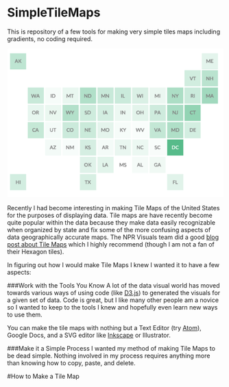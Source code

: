 # SimpleTileMaps
This is repository of a few tools for making very simple tiles maps including gradients, no coding required.

![Tile Map Example](TileMapSource_test_2.png)

Recently I had become interesting in making Tile Maps of the United States for the purposes of displaying data. Tile maps are have recently become quite popular within the data because they make data easily recognizable when organized by state and fix some of the more confusing aspects of data geographically accurate maps. The NPR Visuals team did a good [blog post about Tile Maps](http://blog.apps.npr.org/2015/05/11/hex-tile-maps.html) which I highly recommend (though I am not a fan of their Hexagon tiles).

In figuring out how I would make Tile Maps I knew I wanted it to have a few aspects:

###Work with the Tools You Know
A lot of the data visual world has moved towards various ways of using code (like [D3.js](http://d3js.org/)) to generated the visuals for a given set of data. Code is great, but I like many other people am a novice so I wanted to keep to the tools I knew and hopefully even learn new ways to use them.

You can make the tile maps with nothing but a Text Editor (try [Atom](https://atom.io/)), Google Docs, and a SVG editor like [Inkscape](https://inkscape.org/en/) or Illustrator.

###Make it a Simple Process
I wanted my method of making Tile Maps to be dead simple. Nothing involved in my process requires anything more than knowing how to copy, paste, and delete.

#How to Make a Tile Map
